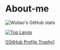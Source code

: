 # About-me


![Wuliao's GitHub stats](https://github-readme-stats.vercel.app/api?username=wuliao&show_icons=true&theme=radical)

[![Top Langs](https://github-readme-stats.vercel.app/api/top-langs/?username=wuliao97&layout=compact&theme=radical)](https://github.com/anuraghazra/github-readme-stats)


[![GitHub Profile Trophy]](https://github-profile-trophy.vercel.app/?username=wuliao97&theme=discord)
